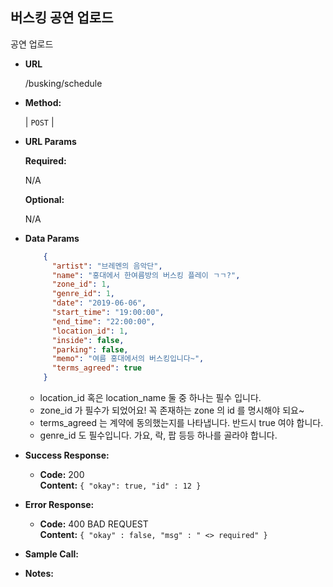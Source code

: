 **버스킹 공연 업로드**
----
  공연 업로드

* **URL**

  /busking/schedule

* **Method:**
  
  | `POST` |
  
*  **URL Params** 

   **Required:**
 
   N/A

   **Optional:**
 
   N/A

* **Data Params**

  ```json
      {
        "artist": "브레멘의 음악단",
        "name": "홍대에서 한여름방의 버스킹 플레이 ㄱㄱ?",
        "zone_id": 1,
        "genre_id": 1,
        "date": "2019-06-06",
        "start_time": "19:00:00",
        "end_time": "22:00:00",
        "location_id": 1,
        "inside": false,
        "parking": false,
        "memo": "여름 홍대에서의 버스킹입니다~",
        "terms_agreed": true 
      }
  ```
  * location_id 혹은 location_name 둘 중 하나는 필수 입니다.
  * zone_id 가 필수가 되었어요! 꼭 존재하는 zone 의 id 를 명시해야 되요~
  * terms_agreed 는 계약에 동의했는지를 나타냅니다. 반드시 true 여야 합니다.
  * genre_id 도 필수입니다. 가요, 락, 팝 등등 하나를 골라야 합니다.
  
  

* **Success Response:**
  
  * **Code:** 200 <br />
    **Content:** `{ "okay": true, "id" : 12 }`
 
* **Error Response:**

  * **Code:** 400 BAD REQUEST <br />
    **Content:** `{ "okay" : false, "msg" : " <> required" }`

* **Sample Call:**


* **Notes:**

